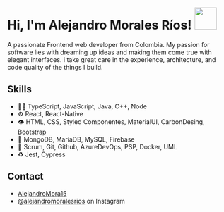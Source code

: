 <h1> Hi, I'm Alejandro Morales Ríos! <img src="https://media.giphy.com/media/mGcNjsfWAjY5AEZNw6/giphy.gif" width="50"></h1>

 A passionate Frontend web developer from Colombia. My passion for software lies with dreaming up ideas and making them come true with elegant interfaces. i take great care in the experience, architecture, and code quality of the things I build.

## Skills
- 👨‍💻 TypeScript, JavaScript, Java, C++, Node
- ⚙️ React, React-Native
- 👁️ HTML, CSS, Styled Componentes, MaterialUI, CarbonDesing, Bootstrap
- 💽 MongoDB, MariaDB, MySQL, Firebase
- :busts_in_silhouette: Scrum, Git, Github, AzureDevOps, PSP, Docker, UML
- :recycle: Jest, Cypress

## Contact
- [AlejandroMora15](https://alejandromora15.github.io/my-portfolio/)
- [@alejandromoralesrios](https://www.instagram.com/invites/contact/?i=16uuzotg361q0&utm_content=274yzwp) on Instagram
